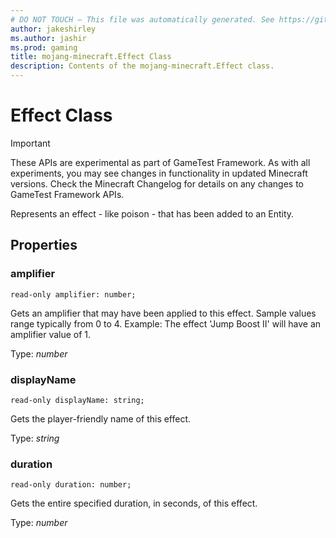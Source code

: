 ```yaml
---
# DO NOT TOUCH — This file was automatically generated. See https://github.com/Mojang/MinecraftScriptingApiDocsGenerator to modify descriptions, examples, etc.
author: jakeshirley
ms.author: jashir
ms.prod: gaming
title: mojang-minecraft.Effect Class
description: Contents of the mojang-minecraft.Effect class.
---
```

# Effect Class
>[!IMPORTANT]
>These APIs are experimental as part of GameTest Framework. As with all experiments, you may see changes in functionality in updated Minecraft versions. Check the Minecraft Changelog for details on any changes to GameTest Framework APIs.

Represents an effect - like poison - that has been added to an Entity.

## Properties
### **amplifier**
`read-only amplifier: number;`

Gets an amplifier that may have been applied to this effect. Sample values range typically from 0 to 4. Example: The effect 'Jump Boost II' will have an amplifier value of 1.

Type: *number*


### **displayName**
`read-only displayName: string;`

Gets the player-friendly name of this effect.

Type: *string*


### **duration**
`read-only duration: number;`

Gets the entire specified duration, in seconds, of this effect.

Type: *number*




